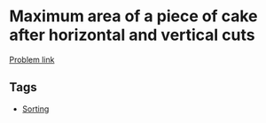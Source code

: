 # Maximum area of a piece of cake after horizontal and vertical cuts

[Problem link](https://leetcode.com/problems/maximum-area-of-a-piece-of-cake-after-horizontal-and-vertical-cuts)

## Tags

* [Sorting](/README.md#Sorting)
